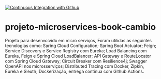 [![Continuous Integration with Github](https://github.com/Danielfp13/projeto-microservices-book-cambio/actions/workflows/docker-publish.yml/badge.svg)](https://github.com/Danielfp13/projeto-microservices-book-cambio/actions/workflows/docker-publish.yml)

# projeto-microservices-book-cambio
Projeto para desenvolvido em micro serviços, Foram utilidas as seguintes tecnologias como: Spring Cloud Configuration;  Spring Boot Actuator;  Feign;  Service Discovery e Service Registry com Eureka;  Load Balancing com Eureka, Feign e Spring Cloud LoadBalancer;  API Gateway e RouteLocator com Spring Cloud Gateway;  Circuit Breaker com Resilience4j; Swagger OpenAPI nos microsserviços;  Distributed Tracing com Docker, Zipkin, Eureka e Sleuth;  Dockerização, entrega contínua com Github Actions.
